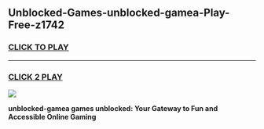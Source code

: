 
## Unblocked-Games-unblocked-gamea-Play-Free-z1742
<h3>
<a href="https://premium76.site?title=unblocked-gamea&ref=21A">CLICK TO PLAY</a></h3>
<hr>

<h3>
<a href="https://premium76.site?title=unblocked-gamea&ref=21A">CLICK 2 PLAY</a>
  
</h3>

<a href="https://premium76.site?title=unblocked-gamea&ref=21A"><img src="https://clearcache.store/games.png"></a>


**unblocked-gamea games unblocked: Your Gateway to Fun and Accessible Online Gaming**
